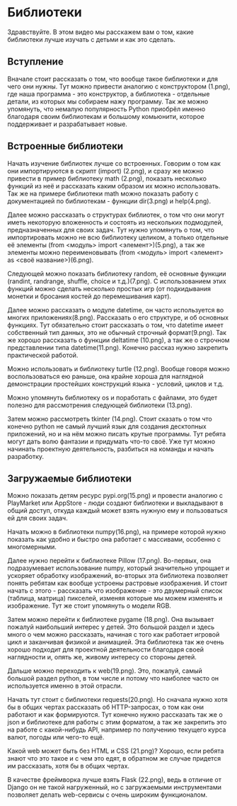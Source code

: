 # Библиотеки

Здравствуйте. В этом видео мы расскажем вам о том, какие библиотеки лучше изучать с детьми и как это сделать.

## Вступление
Вначале стоит рассказать о том, что вообще такое библиотеки и для чего они нужны. Тут можно привести аналогию с конструктором (1.png), где наша программа - это конструктор, а библиотека - отдельные детали, из которых мы собираем нажу программу.
Так же можно упомянуть, что немалую популярность Python приобрёл именно благодаря своим библиотекам и большому комьюнити, которое поддерживает и разрабатывает новые.

## Встроенные библиотеки
Начать изучение библиотек лучше со встроенных. Говорим о том как они импортируются в скрипт (import) (2.png), и сразу же можно привести в пример библиотеку math (2.png), показать несколько функций из неё и рассказать каким образом их можно использовать.
Так же на примере библиотеки math можно показать работу с документацией по библиотекам - функции dir(3.png) и help(4.png).

Далее можно рассказать о структурах библиотек, о том что они могут иметь некоторую вложенность и состоять из нескольких подмодулей, предназначенных для своих задач. Тут нужно упомянуть о том, что импортировать можно не всю библиотеку целиком, а только отдельные её элементы (from <модуль> import <элемент>)(5.png), а так же элементы можно переименовывать (from <модуль> import <элемент> as <своё название>)(6.png).  

Следующей можно показать библиотеку random, её основные функции (randint, randrange, shuffle, choice и т.д.)(7.png). С использованием этих функций можно сделать несколько простых игр (от подкидывания монетки и бросания костей до перемешивания карт).

Далее можно рассказать о модуле datetime, он часто используется во многих приложениях(8.png). Рассказать о его структуре, и об основных функциях. Тут обязательно стоит рассказать о том, что datetime имеет собственный тип данных, это не обычный строчный формат(9.png). Так же хорошо рассказать о функции deltatime (10.png), а так же о строчном представлении типа datetime(11.png). Конечно рассказ нужно закрепить практической работой.

Можно использовать и библиотеку turtle (12.png). Вообще говоря можно воспользоваться ею раньше, она крайне хороша для наглядной демонстрации простейших конструкций языка - условий, циклов и т.д. 

Можно упомянуть библиотеку os и поработать с файлами, это будет полезно для рассмотрения следующей библиотеки (13.png).

Затем можно рассмотреть tkinter (14.png). Стоит сказать о том что конечно python не самый лучший язык для создания десктопных приложений, но и на нём можно писать крутые программы. Тут ребята могут дать волю фантазии и придумать что-то своё. Уже тут можно начинать проектную деятельность, разбиться на команды и начать разработку.

## Загружаемые библиотеки
Можно показать детям ресурс pypi.org(15.png) и провести аналогию с PlayMarket или AppStore - люди создают библиотеки и выкладывают в общий доступ, откуда каждый может взять нужную ему и пользоваться ей для своих задач.

Начать можно в библиотеки numpy(16.png), на примере которой нужно показать как удобно и быстро она работает с массивами, особенно с многомерными.

Далее нужно перейти к библиотеке Pillow (17.png). Во-первых, она подразумевает использование numpy, который значительно упрощает и ускоряет обработку изображений, во-вторых эта библиотека позволяет понять ребятам как вообще устроены растровые изображения. И стоит начать с этого - рассказать что изображение - это двумерный список (таблица, матрица) пикселей, изменяя которые мы можем изменять и изображение. Тут же стоит упомянуть о модели RGB.

Затем можно перейти к библиотеке pygame (18.png). Она вызывает пожалуй наибольший интерес у детей. Это большой раздел и здесь много о чем можно рассказать, начиная с того как работает игровой цикл и заканчивая физикой и анимацией. Эта библиотека так же очень хорошо подходит для проектной деятельности благодаря своей наглядности и, опять же, живому интересу со стороны детей.

Дальше можно переходить к web(19.png). Это, пожалуй, самый большой раздел python, в том числе и потому что наиболее часто он используется именно в этой отрасли.

Начать тут стоит с библиотеки requests(20.png). Но сначала нужно хотя бы в общих чертах рассказать об HTTP-запросах, о том как они работают и как формируются. Тут конечно нужно рассказать так же о json и библиотеке для работы с этим форматом, а так же закрепить это на работе с какой-нибудь API, например по получению текущего курса валют, погоды или чего-то ещё. 

Какой web может быть без HTML и CSS (21.png)? Хорошо, если ребята знают что это такое и с чем это едят, в обратном же случае придется им рассказать, хотя бы в общих чертах.

В качестве фреймворка лучше взять Flask (22.png), ведь в отличие от Django он не такой нагруженный, но с загружаемыми инструментами позволяет делать web-сервисы с очень широким функционалом.


